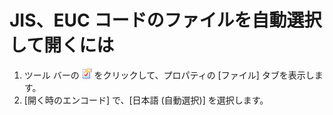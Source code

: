 # JIS、EUC コードのファイルを自動選択して開くには

1. ツール バーの
![[現在の設定プロパティ]](../../images/properties.gif)
をクリックして、プロパティの \[ファイル\] タブを表示します。
2. \[開く時のエンコード\] で、\[日本語 (自動選択)\] を選択します。
